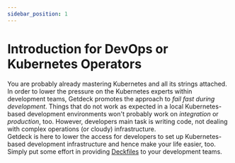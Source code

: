 ```yaml
---
sidebar_position: 1
---
```

# Introduction for DevOps or Kubernetes Operators
You are probably already mastering Kubernetes and all its strings attached. In order to lower the pressure on
the Kubernetes experts within development teams, Getdeck promotes the approach to _fail fast during development_.
Things that do not work as expected in a local Kubernetes-based development environments won't probably work on 
_integration_ or _production_, too. However, developers main task is writing code, not dealing with complex operations (or
cloudy) infrastructure.   
Getdeck is here to lower the access for developers to set up Kubernetes-based development
infrastructure and hence make your life easier, too. Simply put some effort in providing [Deckfiles](deckfile/deckfile-specs)
to your development teams.